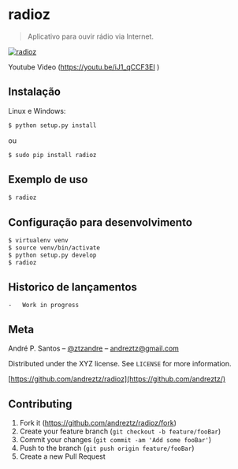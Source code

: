 # radioz

> Aplicativo para ouvir rádio via Internet.

[![radioz](header.gif)](https://youtu.be/iJ1_qCCF3EI "radioz")


Youtube Video (https://youtu.be/iJ1_qCCF3EI )


## Instalação

Linux e Windows:

```sh
$ python setup.py install
```

ou

```sh
$ sudo pip install radioz
```

## Exemplo de uso

```sh
$ radioz
```

## Configuração para desenvolvimento

```sh
$ virtualenv venv
$ source venv/bin/activate
$ python setup.py develop
$ radioz
```

## Historico de lançamentos

    -   Work in progress

## Meta

André P. Santos – [@ztzandre](https://twitter.com/ztzandre) – andreztz@gmail.com

Distributed under the XYZ license. See `LICENSE` for more information.

[https://github.com/andreztz/radioz](https://github.com/andreztz/)

## Contributing

1. Fork it (<https://github.com/andreztz/radioz/fork>)
2. Create your feature branch (`git checkout -b feature/fooBar`)
3. Commit your changes (`git commit -am 'Add some fooBar'`)
4. Push to the branch (`git push origin feature/fooBar`)
5. Create a new Pull Request
